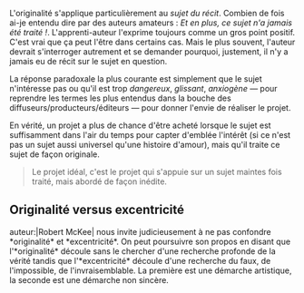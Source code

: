 <!-- Page: #498 Originalité du sujet -->

L'originalité s'applique particulièrement au *sujet du récit*. Combien de fois ai-je entendu dire par des auteurs amateurs : *Et en plus, ce sujet n'a jamais été traité !*. L'apprenti-auteur l'exprime toujours comme un gros point positif. C'est vrai que ça peut l'être dans certains cas. Mais le plus souvent, l'auteur devrait s'interroger autrement et se demander pourquoi, justement, il n'y a jamais eu de récit sur le sujet en question. 

La réponse paradoxale la plus courante est simplement que le sujet n'intéresse pas ou qu'il est trop *dangereux*, *glissant*, *anxiogène* — pour reprendre les termes les plus entendus dans la bouche des diffuseurs/producteurs/éditeurs — pour donner l'envie de réaliser le projet.

En vérité, un projet a plus de chance d'être acheté lorsque le sujet est suffisamment dans l'air du temps pour capter d'emblée l'intérêt (si ce n'est pas un sujet aussi universel qu'une histoire d'amour), mais qu'il traite ce sujet de façon originale.

> Le projet idéal, c'est le projet qui s'appuie sur un sujet maintes fois traité, mais abordé de façon inédite.

## Originalité versus excentricité

 <p>auteur:|Robert McKee| nous invite judicieusement à ne pas confondre *originalité* et *excentricité*. On peut poursuivre son propos en disant que l'*originalité* découle sans le chercher d'une recherche profonde de la vérité tandis que l'*excentricité* découle d'une recherche du faux, de l'impossible, de l'invraisemblable. La première est une démarche artistique, la seconde est une démarche non sincère.</p>